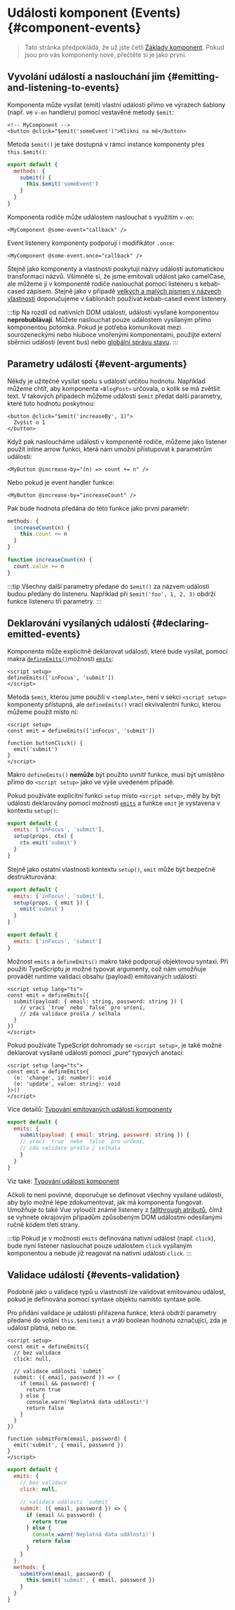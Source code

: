 <script setup>
import { onMounted } from 'vue'

if (typeof window !== 'undefined') {
  const hash = window.location.hash

  // Dokumentace pro v-model byla součástí této stránky. Pokusit se přesměrovat historické odkazy.
  if ([
    '#usage-with-v-model',
    '#v-model-arguments',
    '#multiple-v-model-bindings',
    '#handling-v-model-modifiers'
  ].includes(hash)) {
    onMounted(() => {
      window.location = './v-model.html' + hash
    })
  }
}
</script>
# Události komponent (Events) {#component-events}

> Tato stránka předpokládá, že už jste četli [Základy komponent](/guide/essentials/component-basics). Pokud jsou pro vás komponenty nové, přečtěte si je jako první.

<div class="options-api">
  <VueSchoolLink href="https://vueschool.io/lessons/defining-custom-events-emits" title="Lekce o definici vlastních událostí ve Vue.js zdarma"/>
</div>

## Vyvolání událostí a naslouchání jim {#emitting-and-listening-to-events}

Komponenta může vysílat (emit) vlastní události přímo ve výrazech šablony (např. ve `v-on` handleru) pomocí vestavěné metody `$emit`:

```vue-html
<!-- MyComponent -->
<button @click="$emit('someEvent')">Klikni na mě</button>
```

<div class="options-api">

Metoda `$emit()` je také dostupná v rámci instance komponenty přes `this.$emit()`:

```js
export default {
  methods: {
    submit() {
      this.$emit('someEvent')
    }
  }
}
```

</div>

Komponenta rodiče může událostem naslouchat s využitím `v-on`:

```vue-html
<MyComponent @some-event="callback" />
```

Event listenery komponenty podporují i modifikátor `.once`:

```vue-html
<MyComponent @some-event.once="callback" />
```

Stejně jako komponenty a vlastnosti poskytují názvy událostí automatickou transformaci názvů. Všimněte si, že jsme emitovali událost jako camelCase, ale můžeme jí v&nbsp;komponentě rodiče naslouchat pomocí listeneru s kebab-cased zápisem. Stejně jako v&nbsp;případě [velkých a malých písmen v názvech vlastností](/guide/components/props#prop-name-casing) doporučujeme v šablonách používat kebab-cased event listenery.

:::tip
Na rozdíl od nativních DOM událostí, události vysílané komponentou **neprobublávají**. Můžete naslouchat pouze událostem vysílaným přímo komponentou potomka. Pokud je potřeba komunikovat mezi sourozeneckými nebo hluboce vnořenými komponentami, použijte externí sběrnici událostí (event bus) nebo [globální správu stavu](/guide/scaling-up/state-management).
:::

## Parametry událostí {#event-arguments}

Někdy je užitečné vysílat spolu s událostí určitou hodnotu. Například můžeme chtít, aby komponenta `<BlogPost>` určovala, o kolik se má zvětšit text. V takových případech můžeme události `$emit` předat další parametry, které tuto hodnotu poskytnou:

```vue-html
<button @click="$emit('increaseBy', 1)">
  Zvýšit o 1
</button>
```

Když pak nasloucháme události v komponentě rodiče, můžeme jako listener použít inline arrow funkci, která nám umožní přistupovat k parametrům události:

```vue-html
<MyButton @increase-by="(n) => count += n" />
```

Nebo pokud je event handler funkce:

```vue-html
<MyButton @increase-by="increaseCount" />
```

Pak bude hodnota předána do této funkce jako první parametr:

<div class="options-api">

```js
methods: {
  increaseCount(n) {
    this.count += n
  }
}
```

</div>
<div class="composition-api">

```js
function increaseCount(n) {
  count.value += n
}
```

</div>

:::tip
Všechny další parametry předané do `$emit()` za názvem události budou předány do listeneru. Například při `$emit('foo', 1, 2, 3)` obdrží funkce listeneru tři parametry.
:::

## Deklarování vysílaných událostí {#declaring-emitted-events}

Komponenta může explicitně deklarovat události, které bude vysílat, pomocí <span class="composition-api">makra [`defineEmits()`](/api/sfc-script-setup#defineprops-defineemits)</span><span class="options-api">možnosti [`emits`](/api/options-state#emits)</span>:

<div class="composition-api">

```vue
<script setup>
defineEmits(['inFocus', 'submit'])
</script>
```

Metoda `$emit`, kterou jsme použili v `<template>`, není v sekci `<script setup>` komponenty přístupná, ale `defineEmits()` vrací ekvivalentní funkci, kterou můžeme použít místo ní:

```vue
<script setup>
const emit = defineEmits(['inFocus', 'submit'])

function buttonClick() {
  emit('submit')
}
</script>
```

Makro `defineEmits()` **nemůže** být použito uvnitř funkce, musí být umístěno přímo do `<script setup>` jako ve výše uvedeném případě.

Pokud používáte explicitní funkci `setup` místo `<script setup>`, měly by být události deklarovány pomocí možnosti [`emits`](/api/options-state#emits) a funkce `emit` je vystavena v kontextu `setup()`:

```js
export default {
  emits: ['inFocus', 'submit'],
  setup(props, ctx) {
    ctx.emit('submit')
  }
}
```

Stejně jako ostatní vlastnosti kontextu `setup()`, `emit` může být bezpečně destrukturována:

```js
export default {
  emits: ['inFocus', 'submit'],
  setup(props, { emit }) {
    emit('submit')
  }
}
```

</div>
<div class="options-api">

```js
export default {
  emits: ['inFocus', 'submit']
}
```

</div>

Možnost `emits` a `defineEmits()` makro také podporují objektovou syntaxi. Při použití TypeScriptu je možné typovat argumenty, což nám umožňuje provádět runtime validaci obsahu (payload) emitovaných událostí:

<div class="composition-api">

```vue
<script setup lang="ts">
const emit = defineEmits({
  submit(payload: { email: string, password: string }) {
    // vrací `true` nebo `false` pro určení,
    // zda validace prošla / selhala
  }
})
</script>
```

Pokud používáte TypeScript dohromady se `<script setup>`, je také možné deklarovat vysílané události pomocí „pure“ typových anotací:

```vue
<script setup lang="ts">
const emit = defineEmits<{
  (e: 'change', id: number): void
  (e: 'update', value: string): void
}>()
</script>
```

Více detailů: [Typování emitovaných událostí komponenty](/guide/typescript/composition-api#typing-component-emits) <sup class="vt-badge ts" />

</div>
<div class="options-api">

```js
export default {
  emits: {
    submit(payload: { email: string, password: string }) {
    // vrací `true` nebo `false` pro určení,
    // zda validace prošla / selhala
    }
  }
}
```

Viz také: [Typování událostí komponent](/guide/typescript/options-api#typing-component-emits) <sup class="vt-badge ts" />

</div>

Ačkoli to není povinné, doporučuje se definovat všechny vysílané události, aby bylo možné lépe zdokumentovat, jak má komponenta fungovat. Umožňuje to také Vue vyloučit známé listenery z [fallthrough atributů](/guide/components/attrs#v-on-listener-inheritance), čímž se vyhnete okrajovým případům způsobeným DOM událostmi odesílanými ručně kódem třetí strany.

:::tip
Pokud je v možnosti `emits` definována nativní událost (např. `click`), bude nyní listener naslouchat pouze událostem `click` vysílaným komponentou a nebude již reagovat na nativní události `click`.
:::

## Validace událostí {#events-validation}

Podobně jako u validace typů u vlastností lze validovat emitovanou událost, pokud je definována pomocí syntaxe objektu namísto syntaxe pole.

Pro přidání validace je události přiřazena funkce, která obdrží parametry předané do volání <span class="options-api">`this.$emit`</span><span class="composition-api">`emit`</span> a vrátí boolean hodnotu označující, zda je událost platná, nebo ne.

<div class="composition-api">

```vue
<script setup>
const emit = defineEmits({
  // bez validace
  click: null,

  // validace události `submit`
  submit: ({ email, password }) => {
    if (email && password) {
      return true
    } else {
      console.warn('Neplatná data události!')
      return false
    }
  }
})

function submitForm(email, password) {
  emit('submit', { email, password })
}
</script>
```

</div>
<div class="options-api">

```js
export default {
  emits: {
    // bez validace
    click: null,

    // validace události `submit`
    submit: ({ email, password }) => {
      if (email && password) {
        return true
      } else {
        console.warn('Neplatná data události!')
        return false
      }
    }
  },
  methods: {
    submitForm(email, password) {
      this.$emit('submit', { email, password })
    }
  }
}
```

</div>
